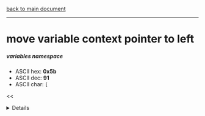 [back to main document](../README.md)

---

# move variable context pointer to left
##### variables namespace
- ASCII hex: __0x5b__
- ASCII dec: __91__
- ASCII char: `[`

<<<DETAILS>>>

---

<<<USAGE>>>

---

<<<EXAMPLELINKSECTION>>>

---

[back to main document](../README.md)

***PROJECT RATTISH `@` 2023***
